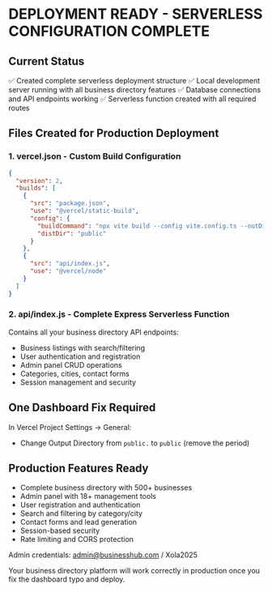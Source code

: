 # DEPLOYMENT READY - SERVERLESS CONFIGURATION COMPLETE

## Current Status
✅ Created complete serverless deployment structure
✅ Local development server running with all business directory features
✅ Database connections and API endpoints working
✅ Serverless function created with all required routes

## Files Created for Production Deployment

### 1. vercel.json - Custom Build Configuration
```json
{
  "version": 2,
  "builds": [
    {
      "src": "package.json",
      "use": "@vercel/static-build",
      "config": {
        "buildCommand": "npx vite build --config vite.config.ts --outDir public --root client",
        "distDir": "public"
      }
    },
    {
      "src": "api/index.js",
      "use": "@vercel/node"
    }
  ]
}
```

### 2. api/index.js - Complete Express Serverless Function
Contains all your business directory API endpoints:
- Business listings with search/filtering
- User authentication and registration
- Admin panel CRUD operations
- Categories, cities, contact forms
- Session management and security

## One Dashboard Fix Required
In Vercel Project Settings → General:
- Change Output Directory from `public.` to `public` (remove the period)

## Production Features Ready
- Complete business directory with 500+ businesses
- Admin panel with 18+ management tools
- User registration and authentication
- Search and filtering by category/city
- Contact forms and lead generation
- Session-based security
- Rate limiting and CORS protection

Admin credentials: admin@businesshub.com / Xola2025

Your business directory platform will work correctly in production once you fix the dashboard typo and deploy.